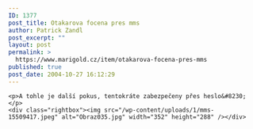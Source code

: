 ```yaml
---
ID: 1377
post_title: Otakarova focena pres mms
author: Patrick Zandl
post_excerpt: ""
layout: post
permalink: >
  https://www.marigold.cz/item/otakarova-focena-pres-mms
published: true
post_date: 2004-10-27 16:12:29
---
```

	<p>A tohle je další pokus, tentokráte zabezpečeny přes heslo&#8230;</p>
	<div class="rightbox"><img src="/wp-content/uploads/1/mms-15509417.jpeg" alt="Obraz035.jpg" width="352" height="288" /></div>